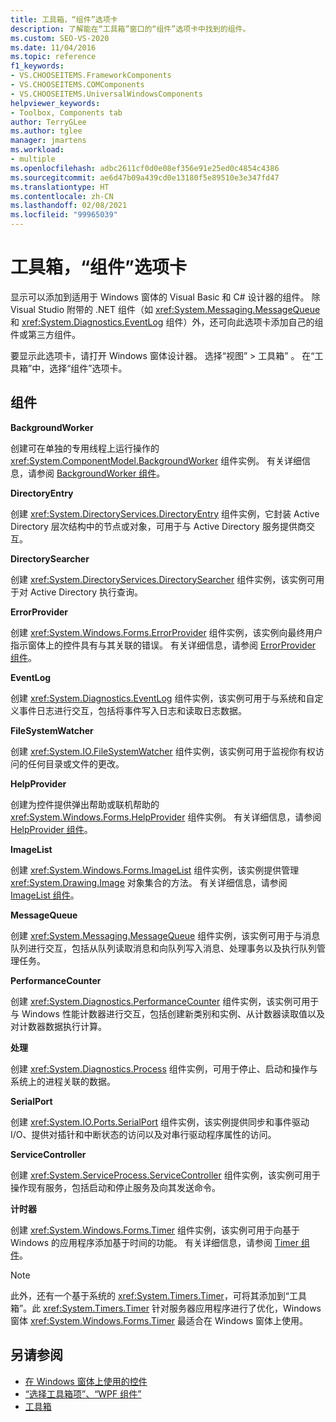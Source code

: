 ```yaml
---
title: 工具箱，“组件”选项卡
description: 了解能在“工具箱”窗口的“组件”选项卡中找到的组件。
ms.custom: SEO-VS-2020
ms.date: 11/04/2016
ms.topic: reference
f1_keywords:
- VS.CHOOSEITEMS.FrameworkComponents
- VS.CHOOSEITEMS.COMComponents
- VS.CHOOSEITEMS.UniversalWindowsComponents
helpviewer_keywords:
- Toolbox, Components tab
author: TerryGLee
ms.author: tglee
manager: jmartens
ms.workload:
- multiple
ms.openlocfilehash: adbc2611cf0d0e08ef356e91e25ed0c4854c4386
ms.sourcegitcommit: ae6d47b09a439cd0e13180f5e89510e3e347fd47
ms.translationtype: HT
ms.contentlocale: zh-CN
ms.lasthandoff: 02/08/2021
ms.locfileid: "99965039"
---
```

# <a name="toolbox-components-tab"></a>工具箱，“组件”选项卡

显示可以添加到适用于 Windows 窗体的 Visual Basic 和 C# 设计器的组件。 除 Visual Studio 附带的 .NET 组件（如 <xref:System.Messaging.MessageQueue> 和 <xref:System.Diagnostics.EventLog> 组件）外，还可向此选项卡添加自己的组件或第三方组件。

要显示此选项卡，请打开 Windows 窗体设计器。 选择“视图” > 工具箱” 。 在“工具箱”中，选择“组件”选项卡。

## <a name="components"></a>组件

**BackgroundWorker**

创建可在单独的专用线程上运行操作的 <xref:System.ComponentModel.BackgroundWorker> 组件实例。 有关详细信息，请参阅 [BackgroundWorker 组件](/dotnet/framework/winforms/controls/backgroundworker-component)。

**DirectoryEntry**

创建 <xref:System.DirectoryServices.DirectoryEntry> 组件实例，它封装 Active Directory 层次结构中的节点或对象，可用于与 Active Directory 服务提供商交互。

**DirectorySearcher**

创建 <xref:System.DirectoryServices.DirectorySearcher> 组件实例，该实例可用于对 Active Directory 执行查询。

**ErrorProvider**

创建 <xref:System.Windows.Forms.ErrorProvider> 组件实例，该实例向最终用户指示窗体上的控件具有与其关联的错误。 有关详细信息，请参阅 [ErrorProvider 组件](/dotnet/framework/winforms/controls/errorprovider-component-windows-forms)。

**EventLog**

创建 <xref:System.Diagnostics.EventLog> 组件实例，该实例可用于与系统和自定义事件日志进行交互，包括将事件写入日志和读取日志数据。

**FileSystemWatcher**

创建 <xref:System.IO.FileSystemWatcher> 组件实例，该实例可用于监视你有权访问的任何目录或文件的更改。

**HelpProvider**

创建为控件提供弹出帮助或联机帮助的 <xref:System.Windows.Forms.HelpProvider> 组件实例。 有关详细信息，请参阅 [HelpProvider 组件](/dotnet/framework/winforms/controls/helpprovider-component-windows-forms)。

**ImageList**

创建 <xref:System.Windows.Forms.ImageList> 组件实例，该实例提供管理 <xref:System.Drawing.Image> 对象集合的方法。 有关详细信息，请参阅 [ImageList 组件](/dotnet/framework/winforms/controls/imagelist-component-windows-forms)。

**MessageQueue**

创建 <xref:System.Messaging.MessageQueue> 组件实例，该实例可用于与消息队列进行交互，包括从队列读取消息和向队列写入消息、处理事务以及执行队列管理任务。

**PerformanceCounter**

创建 <xref:System.Diagnostics.PerformanceCounter> 组件实例，该实例可用于与 Windows 性能计数器进行交互，包括创建新类别和实例、从计数器读取值以及对计数器数据执行计算。

**处理**

创建 <xref:System.Diagnostics.Process> 组件实例，可用于停止、启动和操作与系统上的进程关联的数据。

**SerialPort**

创建 <xref:System.IO.Ports.SerialPort> 组件实例，该实例提供同步和事件驱动 I/O、提供对插针和中断状态的访问以及对串行驱动程序属性的访问。

**ServiceController**

创建 <xref:System.ServiceProcess.ServiceController> 组件实例，该实例可用于操作现有服务，包括启动和停止服务及向其发送命令。

**计时器**

创建 <xref:System.Windows.Forms.Timer> 组件实例，该实例可用于向基于 Windows 的应用程序添加基于时间的功能。 有关详细信息，请参阅 [Timer 组件](/dotnet/framework/winforms/controls/timer-component-windows-forms)。

> [!NOTE]
> 此外，还有一个基于系统的 <xref:System.Timers.Timer>，可将其添加到“工具箱”。此 <xref:System.Timers.Timer> 针对服务器应用程序进行了优化，Windows 窗体 <xref:System.Windows.Forms.Timer> 最适合在 Windows 窗体上使用。

## <a name="see-also"></a>另请参阅

- [在 Windows 窗体上使用的控件](/dotnet/framework/winforms/controls/controls-to-use-on-windows-forms)
- [“选择工具箱项”、“WPF 组件”](choose-toolbox-items-wpf-components.md)
- [工具箱](../../ide/reference/toolbox.md)
